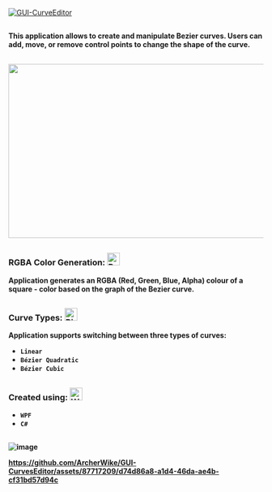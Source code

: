 [![GUI-CurveEditor](https://svg-banners.vercel.app/api?type=rainbow&text1=GUI_Curves%20Editor&width=800&height=100)]()

<h2></h2>

<b>This application allows to create and manipulate Bezier curves. Users can add, move, or remove control points to change the shape of the curve.<b/>
<h2></h2>

<p align="center">
<img src="https://github.com/ArcherWike/GUI-CurvesEditor/assets/87717209/20a32a04-a1c8-4310-914d-5bfe53bf0b48" width="560" height="343"/>
</p>

<h2></h2>
<h3> <b>RGBA Color Generation:<b/> <img src="https://raw.githubusercontent.com/Tarikul-Islam-Anik/Animated-Fluent-Emojis/master/Emojis/Symbols/Red%20Square.png" alt="Red Square" width="25" height="25" /> </h3>
Application generates an RGBA (Red, Green, Blue, Alpha) colour of a square - color based on the graph of the Bezier curve.
<h2></h2>
<h3> Curve Types: <img src="https://raw.githubusercontent.com/Tarikul-Islam-Anik/Animated-Fluent-Emojis/master/Emojis/Symbols/Right%20Arrow%20Curving%20Down.png" alt="Right Arrow Curving Down" width="25" height="25" /> </h3>
Application supports switching between three types of curves: 

- `Linear`
- `Bézier Quadratic`
- `Bézier Cubic`
<h2></h2>




<h3> Created using: <img src="https://raw.githubusercontent.com/Tarikul-Islam-Anik/Animated-Fluent-Emojis/master/Emojis/Objects/Wrench.png" alt="Wrench" width="25" height="25" /> </h3>

- `WPF`
- `C#`

<h2></h2>

![image](https://github.com/ArcherWike/GUI-CurvesEditor/assets/87717209/148beb20-b126-4091-bcee-b20d48b5c514)


https://github.com/ArcherWike/GUI-CurvesEditor/assets/87717209/d74d86a8-a1d4-46da-ae4b-cf31bd57d94c


